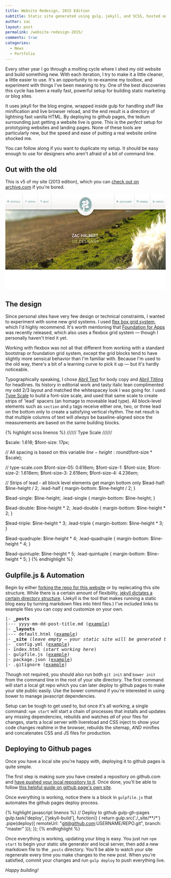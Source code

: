 ```yaml
---
title: Website Redesign, 2015 Edition
subtitle: Static site generated using gulp, jekyll, and SCSS, hosted on github.
author: zac
layout: post
permalink: /website-redesign-2015/
comments: true
categories:
  - News
  - Portfolio
---
```


Every other year I go through a molting cycle where I shed my old website and build something new. With each iteration, I try to make it a little cleaner, a little easier to use. It's an opportunity to re-examine my toolbox, and experiment with things I've been meaning to try. One of the best discoveries this cycle has been a really fast, powerful setup for building static marketing or blog sites.

It uses jekyll for the blog engine, wrapped inside gulp for handling stuff like minification and live browser reload, and the end result is a directory of lightning fast vanilla HTML. By deploying to github pages, the tedium surrounding just getting a website live is gone. This is the *perfect* setup for prototyping websites and landing pages. None of these tools are particularly new, but the speed and ease of putting a real website online shocked me.

You can follow along if you want to duplicate my setup. It should be easy enough to use for designers who aren't afraid of a bit of command line.

<!-- more -->
<div class="anchor-offset" id="more"></div>

## Out with the old

This is v5 of my site (2013 edition), which you can <a href="https://web.archive.org/web/20140807023329/http://www.zachalbert.com/">check out on archive.com</a> if you're bored.

<img src="/images/zhd-v5.jpg" width="600" height="300" class="img-border">


## The design

Since personal sites have very few design or technical constraints, I wanted to experiment with some new grid systems. I used <a href="http://flexboxgrid.com/">flex box grid system</a>, which I'd highly recommend. It's worth mentioning that <a href="http://foundation.zurb.com/apps/">Foundation for Apps</a> was recently released, which also uses a flexbox grid system &mdash; though I personally haven't tried it yet.

Working with flexbox was not all that different from working with a standard bootstrap or foundation grid system, except the grid blocks tend to have slightly more sensical behavior than I'm familiar with. Because I'm used to the old way, there's a bit of a learning curve to pick it up &mdash; but it's hardly noticeable.

Typographically speaking, I chose <a href="https://typekit.com/fonts/abril-text">Abril Text</a> for body copy and <a href="https://typekit.com/fonts/abril-titling">Abril Titling</a> for headlines. Its history in editorial work and tasty italic lean complimented my odd 2/3 layout and matched the whitespacey look I was going for. I used <a href="http://www.type-scale.com">Type Scale</a> to build a font-size scale, and used that same scale to create strips of 'lead' spacers (an homage to moveable lead type). All block-level elements such as `section` and `p` tags receive either one, two, or three lead on the bottom only to create a satisfying vertical rhythm. The net result is that multiple columns of text will _always_ be baseline-aligned since the measurements are based on the same building blocks.

{% highlight scss linenos %}
////// Type Scale //////

$scale: 1.618;
$font-size: 17px;

// All spacing is based on this variable
$line-height: round($font-size * $scale);

// type-scale.com
$font-size-05:  0.618em;
$font-size-1:   $font-size;
$font-size-2:   1.618em;
$font-size-3:   2.618em;
$font-size-4:   4.236em;

// Strips of lead - all block level elements get margin bottom only
$lead-half:        $line-height / 2;
.lead-half       { margin-bottom: $line-height / 2; }

$lead-single:      $line-height;
.lead-single     { margin-bottom: $line-height; }

$lead-double:      $line-height * 2;
.lead-double     { margin-bottom: $line-height * 2; }

$lead-triple:      $line-height * 3;
.lead-triple     { margin-bottom: $line-height * 3; }

$lead-quadruple:   $line-height * 4;
.lead-quadruple  { margin-bottom: $line-height * 4; }

$lead-quintuple:   $line-height * 5;
.lead-quintuple  { margin-bottom: $line-height * 5; }
{% endhighlight %}

## Gulpfile.js &amp; Automation

Begin by either <a href="https://github.com/zachalbert/zachalbert.com_v6/fork">forking the repo for this website</a> or by replecating this site structure. While there is a certain amount of flexibility, <a href="http://jekyllrb.com/docs/structure/">jekyll dictates a certain directory structure</a>. (Jekyll is the tool that makes running a static blog easy by turning markdown files into html files.) I've included links to example files you can copy and customize on your own.

<pre class="highlight">
|- <strong>_posts</strong>
|--- yyyy-mm-dd-post-title.md (<a href="https://gist.githubusercontent.com/zachalbert/87465e43523e746b7e18/raw/f0c8496f3984f423886775cc8de20b4acee4935d/yyyy-mm-dd-post-title.md">example</a>)
|- <strong>_layouts</strong>
|--- default.html (<a href="https://gist.github.com/zachalbert/f5b5636ff8500387d17a">example</a>)
|- <strong>_site</strong> (<em>leave empty &mdash; your static site will be generated to this directory</em>)
|- _config.yml (<a href="https://github.com/zachalbert/zachalbert.com_v6/blob/master/_config.yml">example</a>)
|- index.html (<em>start working here</em>)
|- gulpfile.js (<a href="https://github.com/zachalbert/zachalbert.com_v6/blob/master/gulpfile.js">example</a>)
|- package.json (<a href="https://github.com/zachalbert/zachalbert.com_v6/blob/master/package.json">example</a>)
|- .gitignore (<a href="https://github.com/zachalbert/zachalbert.com_v6/blob/master/.gitignore">example</a>)
</pre>

Though not required, you should also run both `git init` and `bower init` from the command line in the root of your site directory. The first command will start a local git repo which you can later deploy to github pages to make your site public easily. Use the bower command if you're interested in using bower to manage javascript dependencies.

Setup can be tough to get used to, but once it's all working, a single command: `npm start` will start a chain of processes that installs and updates any missing dependencies, rebuilds and watches *all* of your files for changes, starts a local server with livereload and CSS inject to show your code changes realtime in the browser, rebuilds the sitemap, <em>AND</em> minifies and concatenates CSS and JS files for production.

## Deploying to Github pages

Once you have a local site you're happy with, deploying it to github pages is quite simple.

The first step is making sure you have created a repository on github.com and <a href="https://help.github.com/articles/adding-an-existing-project-to-github-using-the-command-line/">have pushed your local repository to it</a>. Once done, you'll be able to follow <a href="https://pages.github.com/">this helpful guide on github page's own site</a>.

Once everything is working, notice there is a block in `gulpfile.js` that automates the github pages deploy process.

{% highlight javascript linenos %}
// Deploy to github gulp-gh-pages
gulp.task('deploy', ['jekyll-build'], function() {
  return gulp.src('./_site/**/*')
    .pipe(deploy({
      remoteUrl: "git@github.com:USERNAME/REPO.git",
      branch: "master"
    }));
});
{% endhighlight %}

Once everything is working, updating your blog is easy. You just run `npm start` to begin your static site generator and local server, then add a new markdown file to the `_posts` directory. You'll be able to watch your site regenerate every time you make changes to the new post. When you're satisfied, commit your changes and run `gulp deploy` to push everything live.

_Happy building!_